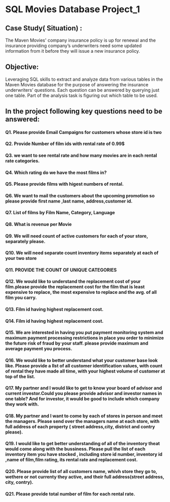 
# SQL Movies Database Project_1

## Case Study( Situation) :
The Maven Movies' company insurance policy is up for renewal and the insurance providing company’s underwriters need some updated information from it before they will issue a new insurance policy.

## Objective:
Leveraging SQL skills to extract and analyze data from various tables in the Maven Movies database for the purpose of answering the insurance underwriters’ questions. Each question can be answered by querying just one table. Part of the analysis task is figuring out which table to be used.



## In the project following key questions  need to be answered:

#### Q1. Please provide Email Campaigns for customers whose store id is two
#### Q2. Provide Number of film ids with rental rate of 0.99$
#### Q3. we want to see rental rate and how many movies are in each rental rate categories.
#### Q4. Which rating do we have the most films in?
#### Q5. Please provide films with higest numbers of rental.
#### Q6. We want to mail the customers about the upcoming promotion so please provide first name ,last name, address,customer id.
#### Q7. List of films by Film Name, Category, Language
#### Q8. What is revenue per Movie 
#### Q9. We will need count of active customers for each of your store, separately please.


#### Q10. We will need separate count inventory items separately at each of your two store


#### Q11. PROVIDE THE COUNT OF UNIQUE CATEGORIES




#### Q12. We would like to understand the replacement cost of your film.please provide the replacement cost for  the film that is least expensive to replace, the most expensive to replace and the  avg. of all film you carry.



#### Q13. Film id having highest replacement cost.

#### Q14. Film id having highest replacement cost.


#### Q15. We are interested in having you put payment monitoring system  and maximum payment processing restrictions in place you order to minimize the future risk of fraud by your staff. please provide maximum and average payment you process.



#### Q16. We would like to better understand what your customer base look like. Please provide a lIst of all customer identification values, with count of rental they have made all time, with your highest volume of customer at top of the list. 



#### Q17. My partner and I would like to get to know your board of advisor and current investor.Could you please provide advisor and investor names in one table? And for investor, it would be good to include which company they work with.




#### Q18. My partner and I want to come by each of stores in person and meet the managers. Please send over the managers name at each store, with full address of each property ( street address,city, district and contry please).


#### Q19. I would like to get better understanding of all of the inventory theat would come along with the bussiness. Please pull the list of each inventory item you have stocked , including store id number, inventory id ,name of film,film rating, its rental rate and replacement cost. 



#### Q20. Please provide list of all customers name, whivh store they go to, wethere or not currenty they active, and their full address(street address, city, contry).

#### Q21. Please provide total number of film for each rental rate.
